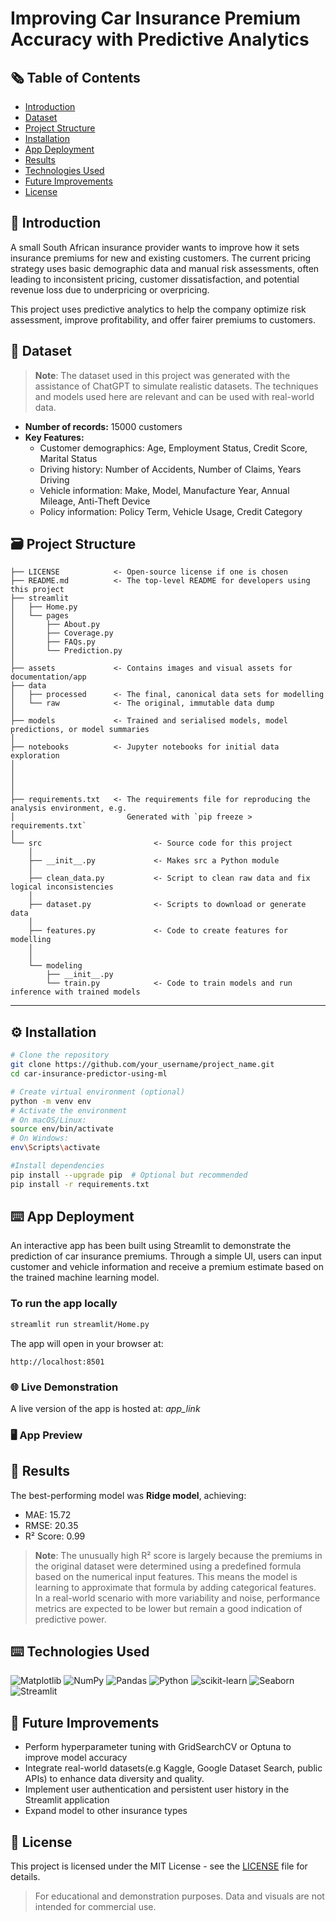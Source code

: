 # Improving Car Insurance Premium Accuracy with Predictive Analytics

## 🗞️ Table of Contents
* [Introduction](#introduction)
* [Dataset](#dataset)
* [Project Structure](#project-structure)
* [Installation](#️installation)
* [App Deployment](#app-deployment)
* [Results](#results)
* [Technologies Used](#technologies-used)
* [Future Improvements](#future-improvements)
* [License](#license)


## 💭 Introduction <a class="anchor" id="introduction"></a>
A small South African insurance provider wants to improve how it sets insurance premiums for new and existing customers. The current pricing strategy uses basic demographic data and manual risk assessments, often leading to inconsistent pricing, customer dissatisfaction, and potential revenue loss due to underpricing or overpricing. 

This project uses predictive analytics to help the company optimize risk assessment, improve profitability, and offer fairer premiums to customers.


## 📔 Dataset <a class="anchor" id="dataset"></a>
> **Note**: The dataset used in this project was generated with the assistance of ChatGPT to simulate realistic datasets. The techniques and models used here are relevant and can be used with real-world data. 

- **Number of records:** 15000 customers
- **Key Features:** 
    - Customer demographics: Age, Employment Status, Credit Score, Marital Status
    - Driving history: Number of Accidents, Number of Claims, Years Driving
    - Vehicle information: Make, Model, Manufacture Year, Annual Mileage, Anti-Theft Device
    - Policy information: Policy Term, Vehicle Usage, Credit Category


## 🗃️ Project Structure <a class="anchor" id="project-structure"></a>

```
├── LICENSE            <- Open-source license if one is chosen
├── README.md          <- The top-level README for developers using this project
├── streamlit
│   ├── Home.py             
│   └── pages  
│       ├── About.py
│       ├── Coverage.py
│       ├── FAQs.py
│       └── Prediction.py    
│
├── assets             <- Contains images and visual assets for documentation/app
├── data
│   ├── processed      <- The final, canonical data sets for modelling
│   └── raw            <- The original, immutable data dump
│
├── models             <- Trained and serialised models, model predictions, or model summaries
│
├── notebooks          <- Jupyter notebooks for initial data exploration
│                         
│                      
│
│
├── requirements.txt   <- The requirements file for reproducing the analysis environment, e.g.
│                         Generated with `pip freeze > requirements.txt`
│
└── src                         <- Source code for this project
    │
    ├── __init__.py             <- Makes src a Python module
    │
    ├── clean_data.py           <- Script to clean raw data and fix logical inconsistencies
    │
    ├── dataset.py              <- Scripts to download or generate data
    │
    ├── features.py             <- Code to create features for modelling
    │    
    │    
    └── modeling                
        ├── __init__.py        
        └── train.py            <- Code to train models and run inference with trained models
```

--------
## ⚙️ Installation <a class="anchor" id="installation"></a>

```bash
# Clone the repository
git clone https://github.com/your_username/project_name.git 
cd car-insurance-predictor-using-ml

# Create virtual environment (optional)
python -m venv env
# Activate the environment
# On macOS/Linux:
source env/bin/activate
# On Windows:
env\Scripts\activate

#Install dependencies
pip install --upgrade pip  # Optional but recommended
pip install -r requirements.txt
```


## ⌨️ App Deployment <a class="anchor" id="app-deployment"></a>

An interactive app has been built using Streamlit to demonstrate the prediction of car insurance premiums. Through a simple UI, users can input customer and vehicle information and receive a premium estimate based on the trained machine learning model. 

### To run the app locally

```bash
streamlit run streamlit/Home.py
```

The app will open in your browser at: 

```plaintext
http://localhost:8501
```

### 🌐 Live Demonstration

A live version of the app is hosted at: *app_link*

### 🖥️ App Preview


## 🤖 Results <a class="anchor" id="results"></a>
The best-performing model was **Ridge model**, achieving:
- MAE: 15.72
- RMSE: 20.35
- R² Score: 0.99

> **Note**: The unusually high R² score is largely because the premiums in the original dataset were determined using a predefined formula based on the numerical input features. This means the model is learning to approximate that formula by adding categorical features. In a real-world scenario with more variability and noise, performance metrics are expected to be lower but remain a good indication of predictive power. 


## ⌨️ Technologies Used <a class="anchor" id="technologies-used"></a>
![Matplotlib](https://img.shields.io/badge/Matplotlib-%23ffffff.svg?style=for-the-badge&logo=Matplotlib&logoColor=black) ![NumPy](https://img.shields.io/badge/numpy-%23013243.svg?style=for-the-badge&logo=numpy&logoColor=white) ![Pandas](https://img.shields.io/badge/pandas-%23150458.svg?style=for-the-badge&logo=pandas&logoColor=white) ![Python](https://img.shields.io/badge/python-3670A0?style=for-the-badge&logo=python&logoColor=ffdd54) ![scikit-learn](https://img.shields.io/badge/scikit--learn-%23F7931E.svg?style=for-the-badge&logo=scikit-learn&logoColor=white) ![Seaborn](https://img.shields.io/badge/Seaborn-4c72b0?style=for-the-badge&logo=python&logoColor=white) ![Streamlit](https://img.shields.io/badge/Streamlit-FF4B4B?style=for-the-badge&logo=Streamlit&logoColor=white) 


## 🧪 Future Improvements <a class="anchor" id="future-improvements"></a>
- Perform hyperparameter tuning with GridSearchCV or Optuna to improve model accuracy
- Integrate real-world datasets(e.g Kaggle, Google Dataset Search, public APIs) to enhance data diversity and quality. 
- Implement user authentication and persistent user history in the Streamlit application
- Expand model to other insurance types


## 📜 License <a class="anchor" id="license"></a>
This project is licensed under the MIT License - see the [LICENSE](./LICENSE) file for details.

> For educational and demonstration purposes. Data and visuals are not intended for commercial use.


